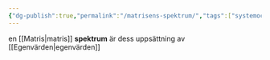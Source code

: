 ```yaml
---
{"dg-publish":true,"permalink":"/matrisens-spektrum/","tags":["systemochtransformer"]}
---
```



en [[Matris\|matris]] **spektrum** är dess uppsättning av [[Egenvärden\|egenvärden]]